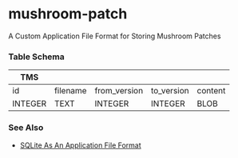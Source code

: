# mushroom-patch
A Custom Application File Format for Storing Mushroom Patches

### Table Schema

|TMS|||||
|----|----|----|----|----|
|id|filename|from_version|to_version|content|
|INTEGER|TEXT|INTEGER|INTEGER|BLOB|

### See Also
- [SQLite As An Application File Format](https://sqlite.org/appfileformat.html)
